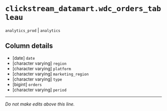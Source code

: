 # `clickstream_datamart.wdc_orders_tableau`
`analytics_prod` | `analytics`

## Column details
* [date]      `date`
* [character varying] `region`
* [character varying] `platform`
* [character varying] `marketing_region`
* [character varying] `type`
* [bigint]    `orders`
* [character varying] `period`

-------------------------------------------------------------------------------
*Do not make edits above this line.*
